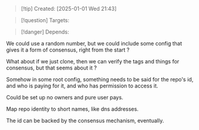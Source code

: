 
>[!tip] Created: [2025-01-01 Wed 21:43]

>[!question] Targets: 

>[!danger] Depends: 

We could use a random number, but we could include some config that gives it a form of consensus, right from the start ?

What about if we just clone, then we can verify the tags and things for consensus, but that seems about it ?

Somehow in some root config, something needs to be said for the repo's id, and who is paying for it, and who has permission to access it.

Could be set up no owners and pure user pays.

Map repo identity to short names, like dns addresses.

The id can be backed by the consensus mechanism, eventually.